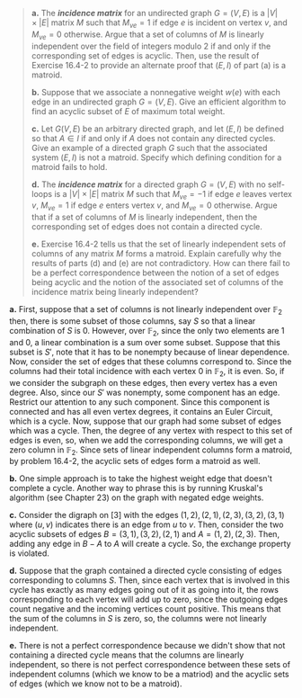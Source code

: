 > **a.** The __*incidence matrix*__ for an undirected graph $G = (V, E)$ is a $|V| \times |E|$ matrix $M$ such that $M_{ve} = 1$ if edge $e$ is incident on vertex $v$, and $M_{ve} = 0$ otherwise. Argue that a set of columns of $M$ is linearly independent over the field of integers modulo 2 if and only if the corresponding set of edges is acyclic. Then, use the result of Exercise 16.4-2 to provide an alternate proof that $(E, I)$ of part (a) is a matroid.
>
> **b.** Suppose that we associate a nonnegative weight $w(e)$ with each edge in an undirected graph $G = (V, E)$. Give an efficient algorithm to find an acyclic subset of $E$ of maximum total weight.
>
> **c.** Let $G(V, E)$ be an arbitrary directed graph, and let $(E, I)$ be defined so that $A \in I$ if and only if $A$ does not contain any directed cycles. Give an example of a directed graph $G$ such that the associated system $(E, I)$ is not a matroid. Specify which defining condition for a matroid fails to hold.
>
> **d.** The __*incidence matrix*__ for a directed graph $G = (V, E)$ with no self-loops is a $|V| \times |E|$ matrix $M$ such that $M_{ve} = -1$ if edge $e$ leaves vertex $v$, $M_{ve} = 1$ if edge $e$ enters vertex $v$, and $M_{ve} = 0$ otherwise. Argue that if a set of columns of $M$ is linearly independent, then the corresponding set of edges does not contain a directed cycle.
>
> **e.** Exercise 16.4-2 tells us that the set of linearly independent sets of columns of any matrix $M$ forms a matroid. Explain carefully why the results of parts (d) and (e) are not contradictory. How can there fail to be a perfect correspondence between the notion of a set of edges being acyclic and the notion of the associated set of columns of the incidence matrix being linearly independent?

**a.** First, suppose that a set of columns is not linearly independent over $\mathbb F_2$ then, there is some subset of those columns, say $S$ so that a linear combination of $S$ is $0$. However, over $\mathbb F_2$, since the only two elements are $1$ and $0$, a linear combination is a sum over some subset. 
Suppose that this subset is $S'$, note that it has to be nonempty because of linear dependence. Now, consider the set of edges that these columns correspond to. Since the columns had their total incidence with each vertex $0$ in $\mathbb F_2$, it is even. So, if we consider the subgraph on these edges, then every vertex has a even degree. Also, since our $S'$ was nonempty, some component has an edge. Restrict our attention to any such component. Since this component is connected and has all even vertex degrees, it contains an Euler Circuit, which is a cycle. 
Now, suppose that our graph had some subset of edges which was a cycle. Then, the degree of any vertex with respect to this set of edges is even, so, when we add the corresponding columns, we will get a zero column in $\mathbb F_2$. Since sets of linear independent columns form a matroid, by problem 16.4-2, the acyclic sets of edges form a matroid as well.

**b.** One simple approach is to take the highest weight edge that doesn't complete a cycle. Another way to phrase this is by running Kruskal's algorithm (see Chapter 23) on the graph with negated edge weights.

**c.** Consider the digraph on [3] with the edges $(1, 2), (2, 1), (2, 3), (3, 2), (3, 1)$ where $(u, v)$ indicates there is an edge from $u$ to $v$. Then, consider the two acyclic subsets of edges $B = (3, 1), (3, 2), (2, 1)$ and $A = (1, 2), (2, 3)$. Then, adding any edge in $B - A$ to $A$ will create a cycle. So, the exchange property is violated.

**d.** Suppose that the graph contained a directed cycle consisting of edges corresponding to columns $S$. Then, since each vertex that is involved in this cycle has exactly as many edges going out of it as going into it, the rows corresponding to each vertex will add up to zero, since the outgoing edges count negative and the incoming vertices count positive. This means that the sum of the columns in $S$ is zero, so, the columns were not linearly independent.

**e.** There is not a perfect correspondence because we didn't show that not containing a directed cycle means that the columns are linearly  independent, so there is not perfect correspondence between these sets of independent columns (which we know to be a matriod) and the acyclic sets of edges (which we know not to be a matroid).
